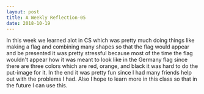 ```yaml
---
layout: post
title: A Weekly Reflection-05
date: 2018-10-19
---
```



In this week we learned alot in CS which was pretty much doing things like making a flag and combining many shapes so that the flag would appear and be presented it was pretty stressful because most of the time the flag wouldn't appear how it was meant to look like in the Germany flag since there are three colors which are red, orange, and black it was hard to do the put-image for it. In the end it was pretty fun since I had many friends help out with the problems I had. Also I hope to learn more in this class so that in the future I can use this. 
